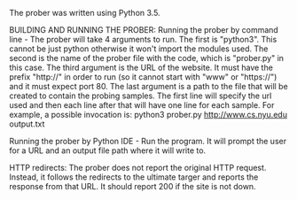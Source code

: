 The prober was written using Python 3.5.

BUILDING AND RUNNING THE PROBER:
Running the prober by command line - The prober will take 4 arguments to run. The first is "python3". This cannot be just python otherwise it won't import the modules used. The second is the name of the prober file with the code, which is "prober.py" in this case. The third argument is the URL of the website. It must have the prefix "http://" in order to run (so it cannot start with "www" or "https://") and it must expect port 80. The last argument is a path to the file that will be created to contain the probing samples. The first line will specify the url used and then each line after that will have one line for each sample.
For example, a possible invocation is:
python3 prober.py http://www.cs.nyu.edu output.txt

Running the prober by Python IDE - Run the program. It will prompt the user for a URL and an output file path where it will write to.

HTTP redirects:
The prober does not report the original HTTP request. Instead, it follows the redirects to the ultimate targer and reports the response from that URL. It should report 200 if the site is not down.
